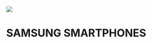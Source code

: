 <!DOCTYPE html>
<html>
 <head>
   <title>SAMSUNG INDIA</title>
 </head>
<body>
    <img src=".jpg" />
    <h1>SAMSUNG SMARTPHONES</h1>
    
</body>
</html>
